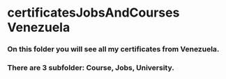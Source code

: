 # certificatesJobsAndCourses Venezuela

### On this folder you will see all my certificates from Venezuela.

### There are 3 subfolder: Course, Jobs, University.



